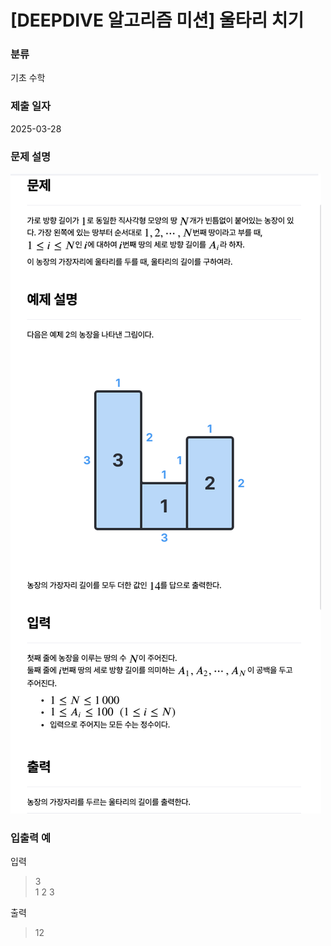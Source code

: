 # [DEEPDIVE 알고리즘 미션] 울타리 치기

### 분류

기초 수학

### 제출 일자

2025-03-28

### 문제 설명

![문제설명](../img/울타리치기.png)

### 입출력 예

입력

> 3  
> 1 2 3

출력

> 12
